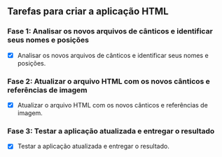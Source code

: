 ## Tarefas para criar a aplicação HTML

### Fase 1: Analisar os novos arquivos de cânticos e identificar seus nomes e posições
- [x] Analisar os novos arquivos de cânticos e identificar seus nomes e posições.

### Fase 2: Atualizar o arquivo HTML com os novos cânticos e referências de imagem
- [x] Atualizar o arquivo HTML com os novos cânticos e referências de imagem.

### Fase 3: Testar a aplicação atualizada e entregar o resultado
- [x] Testar a aplicação atualizada e entregar o resultado.

